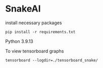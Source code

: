 # SnakeAI

install necessary packages
```
pip install -r requirements.txt
```

Python 3.9.13  

To view tensorboard graphs
```
tensorboard --logdir=./tensorboard_snake/
```